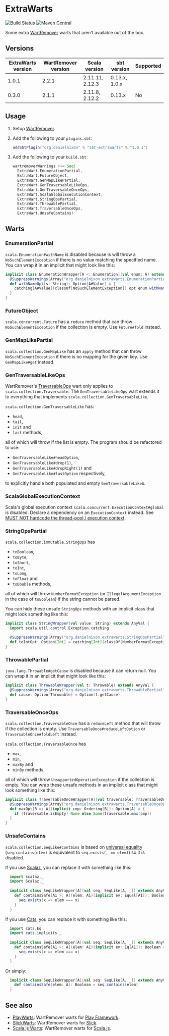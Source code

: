 # ExtraWarts

[![Build Status](https://travis-ci.org/danielnixon/extrawarts.svg?branch=master)](https://travis-ci.org/danielnixon/extrawarts)
[![Maven Central](https://maven-badges.herokuapp.com/maven-central/org.danielnixon/extrawarts_2.11/badge.svg)](https://maven-badges.herokuapp.com/maven-central/org.danielnixon/extrawarts_2.11)

Some extra [WartRemover](https://github.com/wartremover/wartremover) warts that aren't available out of the box.

## Versions

| ExtraWarts version | WartRemover version | Scala version   | sbt version   | Supported |
|--------------------|---------------------|-----------------|---------------|-----------|
| 1.0.1              | 2.2.1               | 2.11.11, 2.12.3 | 0.13.x, 1.0.x |           |
| 0.3.0              | 2.1.1               | 2.11.8, 2.12.2  | 0.13.x        | No        |

## Usage

1. Setup [WartRemover](http://www.wartremover.org/doc/install-setup.html).
2. Add the following to your `plugins.sbt`:

    ```scala
    addSbtPlugin("org.danielnixon" % "sbt-extrawarts" % "1.0.1")
    ```

3. Add the following to your `build.sbt`:
    ```scala
    wartremoverWarnings ++= Seq(
      ExtraWart.EnumerationPartial,
      ExtraWart.FutureObject,
      ExtraWart.GenMapLikePartial,
      ExtraWart.GenTraversableLikeOps,
      ExtraWart.GenTraversableOnceOps,
      ExtraWart.ScalaGlobalExecutionContext,
      ExtraWart.StringOpsPartial,
      ExtraWart.ThrowablePartial,
      ExtraWart.TraversableOnceOps,
      ExtraWart.UnsafeContains)
    ```

## Warts

### EnumerationPartial

`scala.Enumeration#withName` is disabled because is will throw a `NoSuchElementException` if there is no value matching the specified name. You can wrap it in an implicit that might look like this:

```scala
implicit class EnumerationWrapper[A <: Enumeration](val enum: A) extends AnyVal {
  @SuppressWarnings(Array("org.danielnixon.extrawarts.EnumerationPartial"))
  def withNameOpt(s: String): Option[A#Value] = {
    catching[A#Value](classOf[NoSuchElementException]) opt enum.withName(s)
  }
}
```

### FutureObject

`scala.concurrent.Future` has a `reduce` method that can throw `NoSuchElementException` if the collection is empty. Use `Future#fold` instead.

### GenMapLikePartial

`scala.collection.GenMapLike` has an `apply` method that can throw ` NoSuchElementException` if there is no mapping for the given key. Use `GenMapLike#get` instead.

### GenTraversableLikeOps

WartRemover's [TraversableOps](https://github.com/wartremover/wartremover#traversableops) wart only applies to `scala.collection.Traversable`. The `GenTraversableLikeOps` wart extends it to everything that implements `scala.collection.GenTraversableLike`.

`scala.collection.GenTraversableLike` has:

* `head`,
* `tail`,
* `init` and
* `last` methods,

all of which will throw if the list is empty. The program should be refactored to use:

* `GenTraversableLike#headOption`,
* `GenTraversableLike#drop(1)`,
* `GenTraversableLike#dropRight(1)` and
* `GenTraversableLike#lastOption` respectively,

to explicitly handle both populated and empty `GenTraversableLike`s.

### ScalaGlobalExecutionContext

Scala's global execution context `scala.concurrent.ExecutionContext#global` is disabled. Declare a dependency on an `ExecutionContext` instead. See [MUST NOT hardcode the thread-pool / execution context](https://github.com/alexandru/scala-best-practices/blob/master/sections/4-concurrency-parallelism.md#411-must-not-hardcode-the-thread-pool--execution-context).

### StringOpsPartial

`scala.collection.immutable.StringOps` has
* `toBoolean`,
* `toByte`,
* `toShort`,
* `toInt`,
* `toLong`,
* `toFloat` and
* `toDouble` methods,

all of which will throw `NumberFormatException` (or `IllegalArgumentException` in the case of `toBoolean`) if the string cannot be parsed.

You can hide these unsafe `StringOps` methods with an implicit class that might look something like this:

```scala
implicit class StringWrapper(val value: String) extends AnyVal {
  import scala.util.control.Exception.catching

  @SuppressWarnings(Array("org.danielnixon.extrawarts.StringOpsPartial"))
  def toIntOpt: Option[Int] = catching[Int](classOf[NumberFormatException]) opt value.toInt
}
```

### ThrowablePartial

`java.lang.Throwable#getCause` is disabled because it can return null. You can wrap it in an implicit that might look like this:

```scala
implicit class ThrowableWrapper(val t: Throwable) extends AnyVal {
  @SuppressWarnings(Array("org.danielnixon.extrawarts.ThrowablePartial"))
  def cause: Option[Throwable] = Option(t.getCause)
}
```

### TraversableOnceOps

`scala.collection.TraversableOnce` has a `reduceLeft` method that will throw if the collection is empty. Use `TraversableOnce#reduceLeftOption` or `TraversableOnce#foldLeft` instead.

`scala.collection.TraversableOnce` has

* `max`,
* `min`,
* `maxBy` and
* `minBy` methods, 

all of which will throw `UnsupportedOperationException` if the collection is empty. You can wrap these unsafe methods in an implicit class that might look something like this:

```scala
implicit class TraversableOnceWrapper[A](val traversable: TraversableOnce[A]) extends AnyVal {
  @SuppressWarnings(Array("org.danielnixon.extrawarts.TraversableOnceOps"))
  def maxOpt[B >: A](implicit cmp: Ordering[B]): Option[A] = {
    if (traversable.isEmpty) None else Some(traversable.max(cmp))
  }
}
```

### UnsafeContains

`scala.collection.SeqLike#contains` is based on [universal equality](http://www.wartremover.org/doc/warts.html#equals) (`seq.contains(elem)` is equivalent to `seq.exists(_ == elem)`) so it is disabled.

If you use [Scalaz](https://github.com/scalaz/scalaz), you can replace it with something like this:

```scala
  import scalaz._
  import Scalaz._
  
  implicit class SeqLikeWrapper[A](val seq: SeqLike[A, _]) extends AnyVal {
    def containsSafe[A1 >: A](elem: A1)(implicit ev: Equal[A1]): Boolean = {
      seq.exists(x => elem === x)
    }
  }
```

If you use [Cats](https://typelevel.org/cats/), you can replace it with something like this:

```scala
  import cats.Eq
  import cats.implicits._
  
  implicit class SeqLikeWrapper[A](val seq: SeqLike[A, _]) extends AnyVal {
    def containsSafe[A1 >: A](elem: A1)(implicit ev: Eq[A1]): Boolean = {
      seq.exists(x => elem === x)
    }
  }
```

Or simply:

```scala
  implicit class SeqLikeWrapper[A](val seq: SeqLike[A, _]) extends AnyVal {
    def containsSafe(elem: A): Boolean = seq.contains(elem)
  }
```

## See also

* [PlayWarts](https://github.com/danielnixon/playwarts):  WartRemover warts for [Play Framework](https://www.playframework.com/).
* [SlickWarts](https://github.com/danielnixon/slickwarts): WartRemover warts for [Slick](http://slick.typesafe.com/).
* [Scala.js Warts](https://github.com/danielnixon/scalajswarts):  WartRemover warts for [Scala.js](https://www.scala-js.org/).
